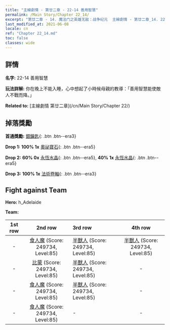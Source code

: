 ```yaml
---
title: "主線劇情 - 第廿二章 - 22-14 善用智慧"
permalink: /Main Story/Chapter 22_14/
excerpt: "第廿二章 - 14. 魔法门之英雄无敌：战争纪元  主線劇情 - 第廿二章_14. 22-14 善用智慧"
last_modified_at: 2021-06-08
locale: cn
ref: "Chapter 22_14.md"
toc: false
classes: wide
---
```


## 詳情

 **名字:** 22-14 善用智慧

 **玩法詳解:** 你在晚上不能入睡，心中想起了小時候母親的教導：「善用智慧能使敵人不戰而降。」

 **Related to:** [主線劇情 第廿二章](/cn/Main Story/Chapter 22/)

## 掉落獎勵

 **首通獎勵:** [銀鑰匙](/cn/Items/con_693/){: .btn .btn--era3}

 **Drop 1:** **100% 1x** [奧祕寶石](/cn/Items/mat_79/){: .btn .btn--era5}

 **Drop 2:** **60% 0x** [永恆水晶](/cn/Items/mat_73/){: .btn .btn--era5}, **40% 1x** [永恆水晶](/cn/Items/mat_73/){: .btn .btn--era5}

 **Drop 3:** **100% 1x** [法術卷軸](/cn/Items/con_694/){: .btn .btn--era3}


## Fight against Team
 **Hero:** h_Adelaide

 **Team:**


  | 1st row | 2nd row | 3rd row | 4th row |
  |:----:|:----:|:----|:----:|
  | - | [食人魔](/cn/units/Ogre/) (Score: 249734, Level:85)  | [半獸人](/cn/units/Orc/) (Score: 249734, Level:85)  | [半獸人](/cn/units/Orc/) (Score: 249734, Level:85)  |
  | - | [比蒙](/cn/units/Behemoth/) (Score: 249734, Level:85)  | [半獸人](/cn/units/Orc/) (Score: 249734, Level:85)  | - |
  | - | [食人魔](/cn/units/Ogre/) (Score: 249734, Level:85)  | [半獸人](/cn/units/Orc/) (Score: 249734, Level:85)  | - |
  | - | [食人魔](/cn/units/Ogre/) (Score: 249734, Level:85)  | - | - |


